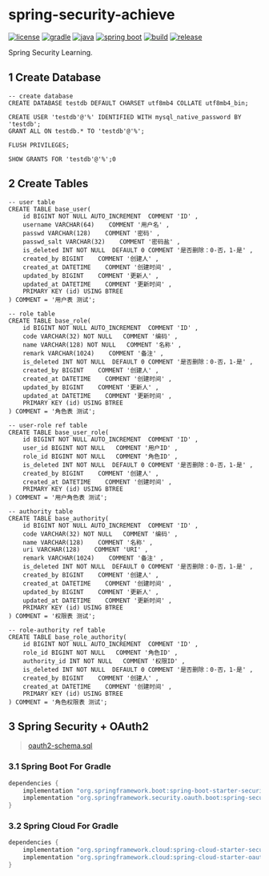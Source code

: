 # spring-security-achieve

[![license](https://img.shields.io/badge/license-MIT-green.svg?style=flat&logo=github)](https://www.mit-license.org)
[![gradle](https://img.shields.io/badge/gradle-7.1.1-brightgreen.svg?style=flat&logo=gradle)](https://docs.gradle.org/7.1/userguide/installation.html)
[![java](https://img.shields.io/badge/java-1.8-brightgreen.svg?style=flat&logo=java)](https://www.oracle.com/java/technologies/javase-downloads.html)
[![spring boot](https://img.shields.io/badge/springboot-2.3.2-brightgreen.svg?style=flat&logo=springboot)](https://docs.spring.io/spring-boot/docs/2.3.2.RELEASE/reference/htmlsingle/)
[![build](https://github.com/aaric/spring-security-achieve/workflows/build/badge.svg)](https://github.com/aaric/spring-security-achieve/actions)
[![release](https://img.shields.io/badge/release-0.8.0-blue.svg)](https://github.com/aaric/spring-security-achieve/releases)

Spring Security Learning.

## 1 Create Database

```mysql
-- create database
CREATE DATABASE testdb DEFAULT CHARSET utf8mb4 COLLATE utf8mb4_bin;

CREATE USER 'testdb'@'%' IDENTIFIED WITH mysql_native_password BY 'testdb';
GRANT ALL ON testdb.* TO 'testdb'@'%';

FLUSH PRIVILEGES;

SHOW GRANTS FOR 'testdb'@'%';0
```

## 2 Create Tables

```mysql
-- user table
CREATE TABLE base_user(
    id BIGINT NOT NULL AUTO_INCREMENT  COMMENT 'ID' ,
    username VARCHAR(64)    COMMENT '用户名' ,
    passwd VARCHAR(128)    COMMENT '密码' ,
    passwd_salt VARCHAR(32)    COMMENT '密码盐' ,
    is_deleted INT NOT NULL  DEFAULT 0 COMMENT '是否删除：0-否，1-是' ,
    created_by BIGINT    COMMENT '创建人' ,
    created_at DATETIME    COMMENT '创建时间' ,
    updated_by BIGINT    COMMENT '更新人' ,
    updated_at DATETIME    COMMENT '更新时间' ,
    PRIMARY KEY (id) USING BTREE
) COMMENT = '用户表 测试';

-- role table
CREATE TABLE base_role(
    id BIGINT NOT NULL AUTO_INCREMENT  COMMENT 'ID' ,
    code VARCHAR(32) NOT NULL   COMMENT '编码' ,
    name VARCHAR(128) NOT NULL   COMMENT '名称' ,
    remark VARCHAR(1024)    COMMENT '备注' ,
    is_deleted INT NOT NULL  DEFAULT 0 COMMENT '是否删除：0-否，1-是' ,
    created_by BIGINT    COMMENT '创建人' ,
    created_at DATETIME    COMMENT '创建时间' ,
    updated_by BIGINT    COMMENT '更新人' ,
    updated_at DATETIME    COMMENT '更新时间' ,
    PRIMARY KEY (id) USING BTREE
) COMMENT = '角色表 测试';

-- user-role ref table
CREATE TABLE base_user_role(
    id BIGINT NOT NULL AUTO_INCREMENT  COMMENT 'ID' ,
    user_id BIGINT NOT NULL   COMMENT '用户ID' ,
    role_id BIGINT NOT NULL   COMMENT '角色ID' ,
    is_deleted INT NOT NULL  DEFAULT 0 COMMENT '是否删除：0-否，1-是' ,
    created_by BIGINT    COMMENT '创建人' ,
    created_at DATETIME    COMMENT '创建时间' ,
    PRIMARY KEY (id) USING BTREE
) COMMENT = '用户角色表 测试';

-- authority table
CREATE TABLE base_authority(
    id BIGINT NOT NULL AUTO_INCREMENT  COMMENT 'ID' ,
    code VARCHAR(32) NOT NULL   COMMENT '编码' ,
    name VARCHAR(128)    COMMENT '名称' ,
    uri VARCHAR(128)    COMMENT 'URI' ,
    remark VARCHAR(1024)    COMMENT '备注' ,
    is_deleted INT NOT NULL  DEFAULT 0 COMMENT '是否删除：0-否，1-是' ,
    created_by BIGINT    COMMENT '创建人' ,
    created_at DATETIME    COMMENT '创建时间' ,
    updated_by BIGINT    COMMENT '更新人' ,
    updated_at DATETIME    COMMENT '更新时间' ,
    PRIMARY KEY (id) USING BTREE
) COMMENT = '权限表 测试';

-- role-authority ref table
CREATE TABLE base_role_authority(
    id BIGINT NOT NULL AUTO_INCREMENT  COMMENT 'ID' ,
    role_id BIGINT NOT NULL   COMMENT '角色ID' ,
    authority_id INT NOT NULL   COMMENT '权限ID' ,
    is_deleted INT NOT NULL  DEFAULT 0 COMMENT '是否删除：0-否，1-是' ,
    created_by BIGINT    COMMENT '创建人' ,
    created_at DATETIME    COMMENT '创建时间' ,
    PRIMARY KEY (id) USING BTREE
) COMMENT = '角色权限表 测试';
```

## 3 Spring Security + OAuth2

> [oauth2-schema.sql](https://github.com/spring-projects/spring-security-oauth/blob/2.3.4.RELEASE/spring-security-oauth2/src/test/resources/schema.sql)

### 3.1 Spring Boot For Gradle

```groovy
dependencies {
    implementation "org.springframework.boot:spring-boot-starter-security"
    implementation "org.springframework.security.oauth.boot:spring-security-oauth2-autoconfigure"
}
```

### 3.2 Spring Cloud For Gradle

```groovy
dependencies {
    implementation "org.springframework.cloud:spring-cloud-starter-security"
    implementation "org.springframework.cloud:spring-cloud-starter-oauth2"
}
```
